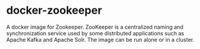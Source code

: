 docker-zookeeper
===============
A docker image for Zookeeper. ZooKeeper is a centralized naming and synchronization service used by some distributed applications
such as Apache Kafka and Apache Solr. The image can be run alone or in a cluster.

